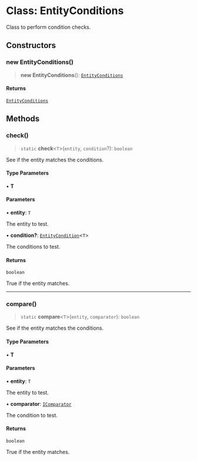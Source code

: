 # Class: EntityConditions

Class to perform condition checks.

## Constructors

### new EntityConditions()

> **new EntityConditions**(): [`EntityConditions`](EntityConditions.md)

#### Returns

[`EntityConditions`](EntityConditions.md)

## Methods

### check()

> `static` **check**\<`T`\>(`entity`, `condition`?): `boolean`

See if the entity matches the conditions.

#### Type Parameters

• **T**

#### Parameters

• **entity**: `T`

The entity to test.

• **condition?**: [`EntityCondition`](../type-aliases/EntityCondition.md)\<`T`\>

The conditions to test.

#### Returns

`boolean`

True if the entity matches.

***

### compare()

> `static` **compare**\<`T`\>(`entity`, `comparator`): `boolean`

See if the entity matches the conditions.

#### Type Parameters

• **T**

#### Parameters

• **entity**: `T`

The entity to test.

• **comparator**: [`IComparator`](../interfaces/IComparator.md)

The condition to test.

#### Returns

`boolean`

True if the entity matches.
